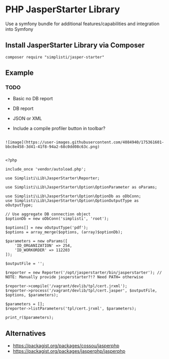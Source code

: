 # PHP JasperStarter Library

Use a symfony bundle for additional features/capabilities and integration into Symfony

## Install JasperStarter Library via Composer

```
composer require "simplisti/jasper-starter"
```

## Example

### TODO
 - Basic no DB report
 - DB report
 - JSON or XML

 - Include a compile profiler button in toolbar?
```

![image](https://user-images.githubusercontent.com/4084940/175361601-bbc8e458-3d41-41f8-94a2-68c0dd08c63c.png)


<?php

include_once 'vendor/autoload.php';

use Simplisti\Lib\JasperStarter\Reporter;

use Simplisti\Lib\JasperStarter\Option\OptionParameter as oParams;

use Simplisti\Lib\JasperStarter\Option\OptionDb as oDbConn;
use Simplisti\Lib\JasperStarter\Option\OptionOutputType as oOutputType;

// Use aggregate DB connection object
$optionDb = new oDbConn('simplisti', 'root');

$options[] = new oOutputType('pdf');
$options = array_merge($options, (array)$optionDb);

$parameters = new oParams([
    'ID_ORGANIZATION' => 254,
    'ID_WORKORDER' => 112203
]);

$outputFile = '';

$reporter = new Reporter('/opt/jasperstarter/bin/jasperstarter'); // NOTE: Manually provide jasperstarter?!? Need PATH= otherwise

$reporter->compile('/vagrant/devlib/tpl/cert.jrxml');
$reporter->process('/vagrant/devlib/tpl/cert.jasper', $outputFile, $options, $parameters);

$parameters = [];
$reporter->listParameters('tpl/cert.jrxml', $parameters);

print_r($parameters);
```

## Alternatives

- https://packagist.org/packages/cossou/jasperphp
- https://packagist.org/packages/jasperphp/jasperphp
